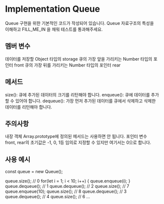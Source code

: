 # Implementation Queue

Queue 구현을 위한 기본적인 코드가 작성되어 있습니다. Queue 자료구조의 특성을 이해하고 FILL_ME_IN 을 채워 테스트를 통과해주세요.

## 멤버 변수

데이터를 저장할 Object 타입의 storage
큐의 가장 앞을 가리키는 Number 타입의 포인터 front
큐의 가장 뒤를 가리키는 Number 타입의 포인터 rear

## 메서드

size(): 큐에 추가된 데이터의 크기를 리턴해야 합니다.
enqueue(): 큐에 데이터를 추가할 수 있어야 합니다.
dequeue(): 가장 먼저 추가된 데이터를 큐에서 삭제하고 삭제한 데이터를 리턴해야 합니다.

## 주의사항

내장 객체 Array.prototype에 정의된 메서드는 사용하면 안 됩니다.
포인터 변수 front, rear의 초기값은 -1, 0, 1등 임의로 지정할 수 있지만 여기서는 0으로 합니다.

## 사용 예시

const queue = new Queue();

queue.size(); // 0
for(let i = 1; i < 10; i++) {
queue.enqueue(i);
}
queue.dequeue(); // 1
queue.dequeue(); // 2
queue.size(); // 7
queue.enqueue(10);
queue.size(); // 8
queue.dequeue(); // 3
queue.dequeue(); // 4
queue.size(); // 6
...
